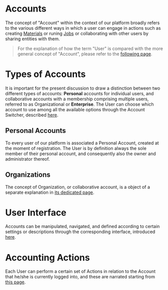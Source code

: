 # Accounts

The concept of "Account" within the context of our platform broadly refers to the various different ways in which a user can engage in actions such as creating [Materials](/materials/overview.md) or runing [Jobs](/jobs/overview.md) or collaborating with other users by sharing entities with them. 

> For the explanation of how the term "User" is compared with the more general concept of "Account", please refer to the [following page](users.md).

# Types of Accounts

It is important for the present discussion to draw a distinction between two different types of accounts: **Personal** accounts for individual users, and collaborative accounts with a membership comprising multiple users, referred to as Organizational or **Enterprise**. The User can choose which account to use among all the available options through the Account Switcher, described [here](ui/switcher.md).

## Personal Accounts

To every user of our platform is associated a Personal Account, created at the moment of registration. The User is by definition always the sole member of their personal account, and consequently also the owner and administrator thereof.

## Organizations

The concept of Organization, or collaborative account, is a object of a separate explanation in [its dedicated page](/collaboration/organizations/overview.md).

# User Interface

Accounts can be manipulated, navigated, and defined according to certain settings or descriptions through the corresponding interface, introduced [here](ui/overview.md).

# Accounting Actions

Each User can perform a certain set of Actions in relation to the Account that he/she is currently logged into, and these are narrated starting from [this page](accounting/overview.md).
